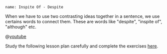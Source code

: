 ```ngMeta
name: Inspite Of - Despite
```

When we have to use two contrasting ideas together in a sentence, we use certains words to connect them. These are words like "despite", "inspite of", "although" etc.

@[youtube](TX3jmU6pVoE)

Study the following lesson plan carefully and complete the exercises [here](http://learnenglish.britishcouncil.org/en/intermediate-grammar/spite-despite-although).